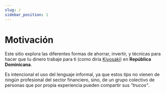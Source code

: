 ```yaml
---
slug: /
sidebar_position: 1
---
```

# Motivación

Este sitio explora las diferentes formas de ahorrar, invertir, y técnicas para hacer que tu dinero trabaje para ti
(como diría [Kiyosaki](https://es.wikipedia.org/wiki/Robert_Kiyosaki)) en **República Dominicana**.

Es intencional el uso del lenguaje informal, ya que estos _tips_ no vienen de ningún profesional del sector financiero,
sino, de un grupo colectivo de personas que por propia experiencia pueden compartir sus _"trucos"_.

